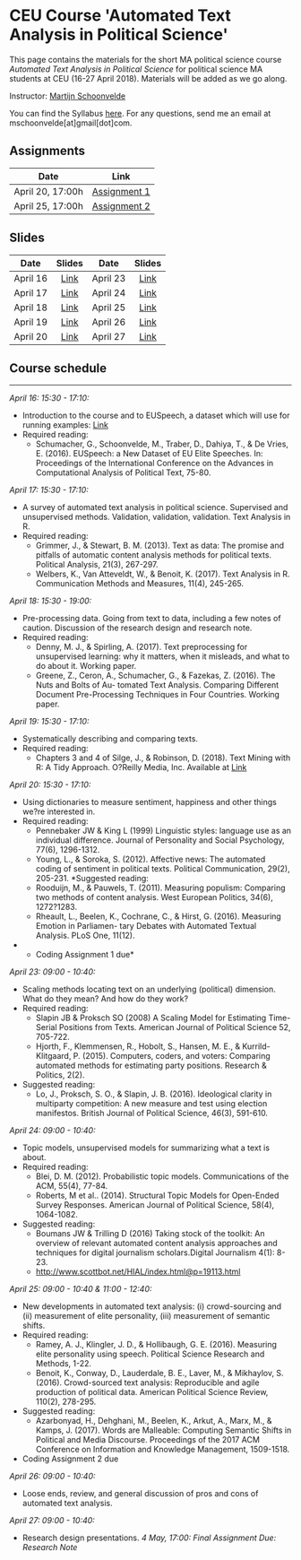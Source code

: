 # CEU Course 'Automated Text Analysis in Political Science'

This page contains the materials for the short MA political science course *Automated Text Analysis in Political Science* for political science MA students at CEU (16-27 April 2018). Materials will be added as we go along. 

Instructor: [Martijn Schoonvelde](http://mschoonvelde.com)

You can find the Syllabus [here](Syllabus_CEU.pdf). For any questions, send me an email at mschoonvelde[at]gmail[dot]com.

## Assignments

| Date        | Link           | 
| ------------- |:-------------:| 
| April  20, 17:00h   | [Assignment 1]() |
| April  25, 17:00h   | [Assignment 2]() |

## Slides 
| Date        | Slides           |  Date        | Slides           | 
| ------------- |:-------------:| ------------- |:-------------:| 
| April  16   | [Link](Slides/Slides_April_16.pdf) | April  23   | [Link]() |
| April  17   | [Link]() | April  24   | [Link]() |
| April  18   | [Link]() | April  25   | [Link]() |
| April  19   | [Link]() | April  26   | [Link]() |
| April  20   | [Link]() | April  27   | [Link]() |

## Course schedule 
----

*April 16: 15:30 - 17:10:*

* Introduction to the course and to EUSpeech, a dataset which will use for running examples: [Link](https://dataverse.harvard.edu/dataverse/euspeech)
* Required reading:
	* Schumacher, G., Schoonvelde, M., Traber, D., Dahiya, T., & De Vries, E. (2016). EUSpeech: a New Dataset of EU Elite Speeches. In: Proceedings of the International Conference on the Advances in Computational Analysis of Political Text, 75-80.

*April 17: 15:30 - 17:10:*

* A survey of automated text analysis in political science. Supervised and unsupervised methods. Validation, validation, validation. Text Analysis in R. 
* Required reading:
	* Grimmer, J., & Stewart, B. M. (2013). Text as data: The promise and pitfalls of automatic content analysis methods for political texts. Political Analysis, 21(3), 267-297.
	* Welbers, K., Van Atteveldt, W., & Benoit, K. (2017). Text Analysis in R. Communication Methods and Measures, 11(4), 245-265.

*April 18: 15:30 - 19:00:*
* Pre-processing data. Going from text to data, including a few notes of caution. Discussion of the research design and research note. 
* Required reading:
	* Denny, M. J., & Spirling, A. (2017). Text preprocessing for unsupervised learning: why it matters, when it misleads, and what to do about it. Working paper.
	* Greene, Z., Ceron, A., Schumacher, G., & Fazekas, Z. (2016). The Nuts and Bolts of Au- tomated Text Analysis. Comparing Different Document Pre-Processing Techniques in Four Countries. Working paper.

*April 19: 15:30 - 17:10:*
* Systematically describing and comparing texts.
* Required reading: 
	* Chapters 3 and 4 of Silge, J., & Robinson, D. (2018). Text Mining with R: A Tidy Approach. O?Reilly Media, Inc. Available at [Link](https://www.tidytextmining.com)

*April 20: 15:30 - 17:10:*
* Using dictionaries to measure sentiment, happiness and other things we?re interested in.
* Required reading:
	* Pennebaker JW & King L (1999) Linguistic styles: language use as an individual difference. Journal of Personality and Social Psychology, 77(6), 1296-1312.
	*  Young, L., & Soroka, S. (2012). Affective news: The automated coding of sentiment in political texts. Political Communication, 29(2), 205-231.
*Suggested reading:
	* Rooduijn, M., & Pauwels, T. (2011). Measuring populism: Comparing two methods of content analysis. West European Politics, 34(6), 1272?1283.
	* Rheault, L., Beelen, K., Cochrane, C., & Hirst, G. (2016). Measuring Emotion in Parliamen- tary Debates with Automated Textual Analysis. PLoS One, 11(12).
* * Coding Assignment 1 due*
	
*April 23: 09:00 - 10:40:*
* Scaling methods locating text on an underlying (political) dimension. What do they mean? And how do they work?
* Required reading:
	* Slapin JB & Proksch SO (2008) A Scaling Model for Estimating Time-Serial Positions from Texts. American Journal of Political Science 52, 705-722.
	* Hjorth, F., Klemmensen, R., Hobolt, S., Hansen, M. E., & Kurrild-Klitgaard, P. (2015). Computers, coders, and voters: Comparing automated methods for estimating party positions. Research & Politics, 2(2).
* Suggested reading:
	* Lo, J., Proksch, S. O., & Slapin, J. B. (2016). Ideological clarity in multiparty competition: A new measure and test using election manifestos. British Journal of Political Science, 46(3), 591-610.
	
*April 24: 09:00 - 10:40:*
* Topic models, unsupervised models for summarizing what a text is about.
* Required reading:
	* Blei, D. M. (2012). Probabilistic topic models. Communications of the ACM, 55(4), 77-84.
	* Roberts, M et al.. (2014). Structural Topic Models for Open-Ended Survey Responses.
American Journal of Political Science, 58(4), 1064-1082. 
* Suggested reading:
	* Boumans JW & Trilling D (2016) Taking stock of the toolkit: An overview of relevant automated content analysis approaches and techniques for digital journalism scholars.Digital Journalism 4(1): 8-23.
	* http://www.scottbot.net/HIAL/index.html@p=19113.html

*April 25: 09:00 - 10:40 & 11:00 - 12:40:*
* New developments in automated text analysis: (i) crowd-sourcing and (ii) measurement of elite personality, (iii) measurement of semantic shifts.
* Required reading:
	* Ramey, A. J., Klingler, J. D., & Hollibaugh, G. E. (2016). Measuring elite personality using speech. Political Science Research and Methods, 1-22.
	* Benoit, K., Conway, D., Lauderdale, B. E., Laver, M., & Mikhaylov, S. (2016). Crowd-sourced text analysis: Reproducible and agile production of political data. American Political Science Review, 110(2), 278-295.
* Suggested reading:
	* Azarbonyad, H., Dehghani, M., Beelen, K., Arkut, A., Marx, M., & Kamps, J. (2017). Words are Malleable: Computing Semantic Shifts in Political and Media Discourse. Proceedings of the 2017 ACM Conference on Information and Knowledge Management, 1509-1518.
* Coding Assignment 2 due
	
	
*April 26: 09:00 - 10:40:*
* Loose ends, review, and general discussion of pros and cons of automated text analysis. 

*April 27: 09:00 - 10:40:*
* Research design presentations.
*4 May, 17:00: Final Assignment Due: Research Note*







